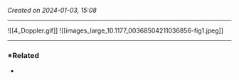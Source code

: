 *Created on 2024-01-03, 15:08* 

---

![[4_Doppler.gif]]
![[images_large_10.1177_00368504211036856-fig1.jpeg]]


---
### *Related
- 